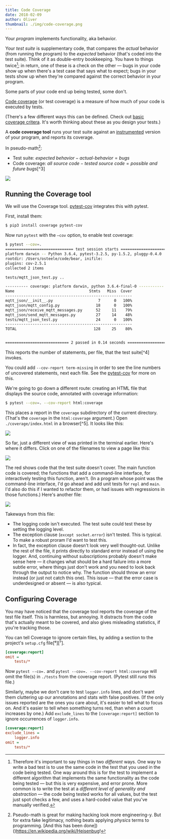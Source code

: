 ```yaml
---
title: Code Coverage
date: 2018-02-09
author: Oliver
thumbnail: ./img/code-coverage.png
---
```


Your *program* implements functionality, aka behavior.

Your *test suite* is supplementary code, that compares the *actual* behavior (from running the program) to the *expected* behavior (that's coded into the test suite). Think of it as double-entry bookkeeping. You have to things twice[^1]; in return, one of these is a check on the other — bugs in your code show up when there's a test case that says what to expect; bugs in your tests show up when they're compared against the correct behavior in your program.

Some parts of your code end up being tested, some don't.

[Code coverage](https://en.wikipedia.org/wiki/Code_coverage) (or test coverage) is a measure of how much of your code is executed by tests.

(There's a few different ways this can be defined. Check out [basic coverage critera](https://en.wikipedia.org/wiki/Code_coverage#Basic_coverage_criteria). It's worth thinking about these as you design your tests.)

A **code coverage tool** runs your test suite against an [instrumented](https://en.wikipedia.org/wiki/Instrumentation_(computer_programming)) version of your program, and reports its coverage.

In pseudo-math[^2]:

* Test suite: $\textit{expected behavior} - \textit{actual-behavior} = \textit{bugs}$
* Code coverage: $\textit{all source code} - \textit{tested source code} = \textit{possible and future bugs}$[^3]

![](./img/code-coverage.png)

[^1]: Therefore it's important to say things in two *different* ways. One way to write a bad test is to use the same code in the test that you used in the code being tested. One way around this is for the test to implement a different algorithm that implements the same functionality as the code being tested — but this is very expensive, and error prone. More common is to write the test at a *different level of generality and abstraction* — the code being tested works for all values, but the test just spot checks a few, and uses a hard-coded value that you've manually verified.
[^2]: Pseudo-math is great for making hacking look more engineering-y. But for extra fake legitimacy, nothing beats applying *physics* terms to programming. [And this has been done])()https://en.wikipedia.org/wiki/Heisenbug!
[^³]: We just don't know what's lurking in here, except through manual testing — and then only the version we manually tested.

## Running the Coverage tool

We will use the Coverage tool. [pytest-cov](https://pypi.python.org/pypi/pytest-cov) integrates this with pytest.

First, install them:

```bash
$ pip3 install coverage pytest-cov
```

Now run `pytest` with the `—cov` option, to enable test coverage:

```bash
$ pytest --cov=.
============================== test session starts ===============================
platform darwin -- Python 3.6.4, pytest-3.2.5, py-1.5.2, pluggy-0.4.0
rootdir: /Users/osteele/code/bear, inifile:
plugins: cov-2.5.1
collected 2 items

tests/mqtt_json_test.py ..

---------- coverage: platform darwin, python 3.6.4-final-0 -----------
Name                                 Stmts   Miss  Cover
--------------------------------------------------------
mqtt_json/__init__.py                    7      0   100%
mqtt_json/mqtt_config.py                18      0   100%
mqtt_json/receive_mqtt_messages.py      52     11    79%
mqtt_json/send_mqtt_messages.py         27     14    48%
tests/mqtt_json_test.py                 24      0   100%
--------------------------------------------------------
TOTAL                                  128     25    80%


============================ 2 passed in 0.14 seconds ============================

```

This reports the number of statements, per file, that the test suite[^4]  invokes.

You could add  `--cov-report term-missing` in order to see the line numbers of uncovered statements, next each file. See the [pytest-cov](https://pypi.python.org/pypi/pytest-cov) for more on this.

We're going to go down a different route: creating an HTML file that displays the source code, annotated with coverage information:

```bash
$ pytest --cov=. --cov-report html:coverage
```

This places a report in the `coverage` subdirectory of the current directory. (That's the `coverage` in the `html:coverage` argument.) Open `./coverage/index.html` in a browser[^5]. It looks like this:

![](./img/coverage-1.png)

So far, just a different view of was printed in the terminal earlier. Here's where it differs. Click on one of the filenames to view a page like this:

![](./img/coverage-2.png)

The red shows code that the test suite doesn't cover. The main function code is covered; the functions that add a command-line interface, for interactively testing this function, aren't. (In a program whose point was the command-line interface, I'd go ahead and add unit tests for `repl` and `main`. I'd also do this if I wanted to refactor them, or had issues with regressions in those functions.) Here's another file:

![](./img/coverage-3.png)

Takeways from this file:

* The logging code isn't executed. The test suite could test these by setting the logging level.
* The exception clause (`except socket.error`) isn't tested. This is typical. To make a robust proram I'd want to test this.
* In fact, the exception clause doesn't look very well thought-out. Unlike the rest of the file, it prints directly to standard error instead of using the logger. And, continuing without subscriptions probably doesn't make sense here — it changes what should be a hard failure into a more subtle error, where things just don't work and you need to look back through the output to notice why. The function should throw an error instead (or just not catch this one). This issue — that the error case is underdesigned or absent — is also typical.

## Configuring Coverage

You may have noticed that the coverage tool reports the coverage of the test file itself. This is harmless, but annoying. It distracts from the code that's actually meant to be covered, and also gives misleading statistics, if you're tracking those.

You can tell Coverage to ignore certain files, by adding a section to the project's  `setup.cfg`  file[⁶][⁷]. 

```ini
[coverage:report]
omit =
    tests/*
```

Now `pytest --co=.` and `pytest --cov=. --cov-report html:coverage` will omit the file(s) in `./tests` from the coverage report. (Pytest still *runs* this file.)

Similarly, maybe we don't care to test `logger.info` lines, and don't want them cluttering up our annotations and stats with false positives. (If the only issues reported are the ones you care about, it's easier to tell what to focus on. And it's easier to tell when something turns red, than when a count increases by one.) Add  `exclude_lines`  to the `[coverage:report]` section to ignore occurrences of `logger.info`.

```ini
[coverage:report]
exclude_lines =
    logger.info
omit =
    tests/*
```



[^⁴]: Currently just the one file `tests/mqtt_json_test.py`.
[^⁵]: On macOS, you can do this from the command line: `open ./coverage/index.html `. On Ubuntu, `firefox ./coverage/index.html` or `google-chrome ./coverage/index.html` may work.
[^⁶]: We created this file when we configured `flake8`, and updated it with an `[isort]` section in order to configure `flake8-isort`.
[^7]: You could also specify the file(s) to omit as a command-line option to `pytest`. Putting it in the configuration file means it's shared across time — you'll get the benefit of the options later — and space — your collaborators and CI server will use the same options.

